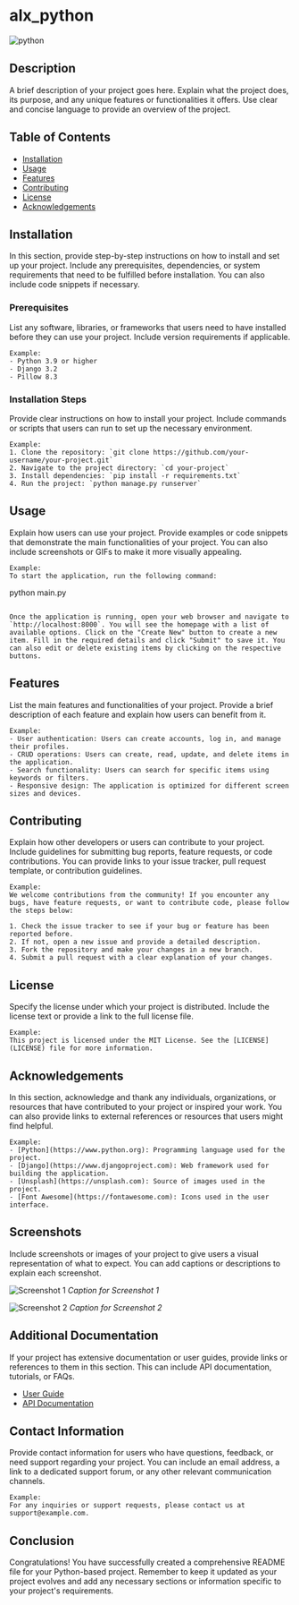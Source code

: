 # alx_python 


![python]([./images/1.jpg](https://www.python.org/static/img/psf-logo@2x.png))
## Description

A brief description of your project goes here. Explain what the project does, its purpose, and any unique features or functionalities it offers. Use clear and concise language to provide an overview of the project.

## Table of Contents

- [Installation](#installation)
- [Usage](#usage)
- [Features](#features)
- [Contributing](#contributing)
- [License](#license)
- [Acknowledgements](#acknowledgements)

## Installation

In this section, provide step-by-step instructions on how to install and set up your project. Include any prerequisites, dependencies, or system requirements that need to be fulfilled before installation. You can also include code snippets if necessary.

### Prerequisites

List any software, libraries, or frameworks that users need to have installed before they can use your project. Include version requirements if applicable.

```
Example:
- Python 3.9 or higher
- Django 3.2
- Pillow 8.3
```

### Installation Steps

Provide clear instructions on how to install your project. Include commands or scripts that users can run to set up the necessary environment.

```
Example:
1. Clone the repository: `git clone https://github.com/your-username/your-project.git`
2. Navigate to the project directory: `cd your-project`
3. Install dependencies: `pip install -r requirements.txt`
4. Run the project: `python manage.py runserver`
```

## Usage

Explain how users can use your project. Provide examples or code snippets that demonstrate the main functionalities of your project. You can also include screenshots or GIFs to make it more visually appealing.

```
Example:
To start the application, run the following command:

```
python main.py
```

Once the application is running, open your web browser and navigate to `http://localhost:8000`. You will see the homepage with a list of available options. Click on the "Create New" button to create a new item. Fill in the required details and click "Submit" to save it. You can also edit or delete existing items by clicking on the respective buttons.

```

## Features

List the main features and functionalities of your project. Provide a brief description of each feature and explain how users can benefit from it.

```
Example:
- User authentication: Users can create accounts, log in, and manage their profiles.
- CRUD operations: Users can create, read, update, and delete items in the application.
- Search functionality: Users can search for specific items using keywords or filters.
- Responsive design: The application is optimized for different screen sizes and devices.
```

## Contributing

Explain how other developers or users can contribute to your project. Include guidelines for submitting bug reports, feature requests, or code contributions. You can provide links to your issue tracker, pull request template, or contribution guidelines.

```
Example:
We welcome contributions from the community! If you encounter any bugs, have feature requests, or want to contribute code, please follow the steps below:

1. Check the issue tracker to see if your bug or feature has been reported before.
2. If not, open a new issue and provide a detailed description.
3. Fork the repository and make your changes in a new branch.
4. Submit a pull request with a clear explanation of your changes.
```

## License

Specify the license under which your project is distributed. Include the license text or provide a link to the full license file.

```
Example:
This project is licensed under the MIT License. See the [LICENSE](LICENSE) file for more information.
```

## Acknowledgements

In this section, acknowledge and thank any individuals, organizations, or resources that have contributed to your project or inspired your work. You can also provide links to external references or resources that users might find helpful.

```
Example:
- [Python](https://www.python.org): Programming language used for the project.
- [Django](https://www.djangoproject.com): Web framework used for building the application.
- [Unsplash](https://unsplash.com): Source of images used in the project.
- [Font Awesome](https://fontawesome.com): Icons used in the user interface.
```

## Screenshots

Include screenshots or images of your project to give users a visual representation of what to expect. You can add captions or descriptions to explain each screenshot.

![Screenshot 1](screenshots/screenshot1.png)
*Caption for Screenshot 1*

![Screenshot 2](screenshots/screenshot2.png)
*Caption for Screenshot 2*

## Additional Documentation

If your project has extensive documentation or user guides, provide links or references to them in this section. This can include API documentation, tutorials, or FAQs.

- [User Guide](docs/user-guide.md)
- [API Documentation](docs/api-docs.md)

## Contact Information

Provide contact information for users who have questions, feedback, or need support regarding your project. You can include an email address, a link to a dedicated support forum, or any other relevant communication channels.

```
Example:
For any inquiries or support requests, please contact us at support@example.com.
```

## Conclusion

Congratulations! You have successfully created a comprehensive README file for your Python-based project. Remember to keep it updated as your project evolves and add any necessary sections or information specific to your project's requirements.
 

